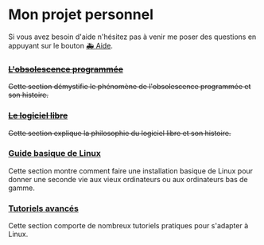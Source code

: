 # Mon projet personnel
Si vous avez besoin d'aide n'hésitez pas à venir me poser des questions en appuyant sur le bouton <a id="aide" href='https://discord.gg/EGntMDp' target='blank'>🚑 Aide</a>.


### [~~L'obsolescence programmée~~](1/miseencontexte.md)

~~Cette section démystifie le phénomène de l'obsolescence programmée et son histoire.~~

### [~~Le logiciel libre~~](2/description.md)

~~Cette section explique la philosophie du logiciel libre et son histoire.~~

### [Guide basique de Linux](3/linux.md)

Cette section montre comment faire une installation basique de Linux pour donner une seconde vie aux vieux ordinateurs ou aux ordinateurs bas de gamme.

### [Tutoriels avancés](4/alternatives.md)

Cette section comporte de nombreux tutoriels pratiques pour s'adapter à Linux.
